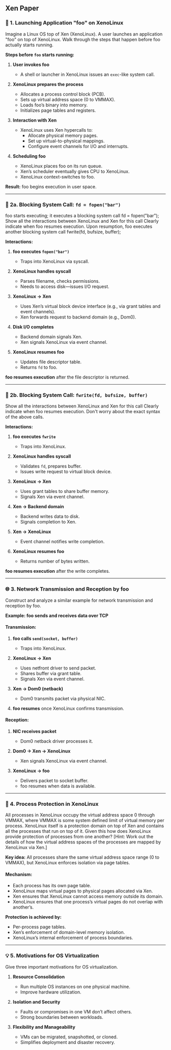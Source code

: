 Xen Paper
--------

### 🧭 1. Launching Application "foo" on XenoLinux
Imagine a Linux OS top of Xen (XenoLinux). A user launches an application
"foo" on top of XenoLinux. Walk through the steps that happen before foo
actually starts running.

**Steps before `foo` starts running:**

1. **User invokes foo**  
   - A shell or launcher in XenoLinux issues an `exec`-like system call.

2. **XenoLinux prepares the process**  
   - Allocates a process control block (PCB).
   - Sets up virtual address space (0 to VMMAX).
   - Loads foo’s binary into memory.
   - Initializes page tables and registers.

3. **Interaction with Xen**  
   - XenoLinux uses Xen hypercalls to:
     - Allocate physical memory pages.
     - Set up virtual-to-physical mappings.
     - Configure event channels for I/O and interrupts.

4. **Scheduling foo**  
   - XenoLinux places foo on its run queue.
   - Xen’s scheduler eventually gives CPU to XenoLinux.
   - XenoLinux context-switches to foo.

**Result:** foo begins execution in user space.

---

### 📂 2a. Blocking System Call: `fd = fopen("bar")`
foo starts executing; it executes a blocking system call
fd = fopen("bar");
Show all the interactions between XenoLinux and Xen for this call
Clearly indicate when foo resumes execution.
Upon resumption, foo executes another blocking system call
fwrite(fd, bufsize, buffer);

**Interactions:**

1. **foo executes `fopen("bar")`**  
   - Traps into XenoLinux via syscall.

2. **XenoLinux handles syscall**  
   - Parses filename, checks permissions.
   - Needs to access disk—issues I/O request.

3. **XenoLinux → Xen**  
   - Uses Xen’s virtual block device interface (e.g., via grant tables and event channels).
   - Xen forwards request to backend domain (e.g., Dom0).

4. **Disk I/O completes**  
   - Backend domain signals Xen.
   - Xen signals XenoLinux via event channel.

5. **XenoLinux resumes foo**  
   - Updates file descriptor table.
   - Returns `fd` to foo.

**foo resumes execution** after the file descriptor is returned.

---

### 📝 2b. Blocking System Call: `fwrite(fd, bufsize, buffer)`
Show all the interactions between XenoLinux and Xen for this call
Clearly indicate when foo resumes execution.
Don't worry about the exact syntax of the above calls.

**Interactions:**

1. **foo executes `fwrite`**  
   - Traps into XenoLinux.

2. **XenoLinux handles syscall**  
   - Validates `fd`, prepares buffer.
   - Issues write request to virtual block device.

3. **XenoLinux → Xen**  
   - Uses grant tables to share buffer memory.
   - Signals Xen via event channel.

4. **Xen → Backend domain**  
   - Backend writes data to disk.
   - Signals completion to Xen.

5. **Xen → XenoLinux**  
   - Event channel notifies write completion.

6. **XenoLinux resumes foo**  
   - Returns number of bytes written.

**foo resumes execution** after the write completes.

---

### 🌐 3. Network Transmission and Reception by foo
Construct and analyze a similar example for network transmission
and reception by foo.

**Example: foo sends and receives data over TCP**

#### Transmission:

1. **foo calls `send(socket, buffer)`**  
   - Traps into XenoLinux.

2. **XenoLinux → Xen**  
   - Uses netfront driver to send packet.
   - Shares buffer via grant table.
   - Signals Xen via event channel.

3. **Xen → Dom0 (netback)**  
   - Dom0 transmits packet via physical NIC.

4. **foo resumes** once XenoLinux confirms transmission.

#### Reception:

1. **NIC receives packet**  
   - Dom0 netback driver processes it.

2. **Dom0 → Xen → XenoLinux**  
   - Xen signals XenoLinux via event channel.

3. **XenoLinux → foo**  
   - Delivers packet to socket buffer.
   - foo resumes when data is available.

---

### 🔐 4. Process Protection in XenoLinux
All processes in XenoLinux occupy the virtual address space
0 through VMMAX, where VMMAX is some system defined limit of virtual
memory per process.
XenoLinux itself is a protection domain on top of Xen and contains all
the processes that run on top of it.
Given this how does XenoLinux provide protection of processes from
one another?
[Hint: Work out the details of how the virtual address spaces of the
processes are mapped by XenoLinux via Xen.]

**Key idea:** All processes share the same virtual address space range (0 to VMMAX), but XenoLinux enforces isolation via page tables.

#### Mechanism:

- Each process has its own page table.
- XenoLinux maps virtual pages to physical pages allocated via Xen.
- Xen ensures that XenoLinux cannot access memory outside its domain.
- XenoLinux ensures that one process’s virtual pages do not overlap with another’s.

**Protection is achieved by:**

- Per-process page tables.
- Xen’s enforcement of domain-level memory isolation.
- XenoLinux’s internal enforcement of process boundaries.

---

### 💡 5. Motivations for OS Virtualization
Give three important motivations for OS virtualization.
1. **Resource Consolidation**  
   - Run multiple OS instances on one physical machine.
   - Improve hardware utilization.

2. **Isolation and Security**  
   - Faults or compromises in one VM don’t affect others.
   - Strong boundaries between workloads.

3. **Flexibility and Manageability**  
   - VMs can be migrated, snapshotted, or cloned.
   - Simplifies deployment and disaster recovery.


